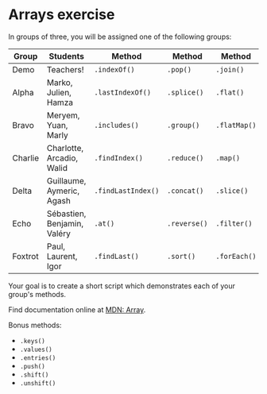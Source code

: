 # Arrays exercise

In groups of three, you will be assigned one of the following groups:

| Group   | Students                    | Method             | Method       | Method       |
| ------- | --------------------------- | ------------------ | ------------ | ------------ |
| Demo    | Teachers!                   | `.indexOf()`       | `.pop()`     | `.join()`    |
| Alpha   | Marko, Julien, Hamza        | `.lastIndexOf()`   | `.splice()`  | `.flat()`    |
| Bravo   | Meryem, Yuan, Marly         | `.includes()`      | `.group()`   | `.flatMap()` |
| Charlie | Charlotte, Arcadio, Walid   | `.findIndex()`     | `.reduce()`  | `.map()`     |
| Delta   | Guillaume, Aymeric, Agash   | `.findLastIndex()` | `.concat()`  | `.slice()`   |
| Echo    | Sébastien, Benjamin, Valéry | `.at()`            | `.reverse()` | `.filter()`  |
| Foxtrot | Paul, Laurent, Igor         | `.findLast()`      | `.sort()`    | `.forEach()` |

Your goal is to create a short script which demonstrates each of your group's methods.

Find documentation online at [MDN: Array](https://developer.mozilla.org/en-US/docs/Web/JavaScript/Reference/Global_Objects/Array).

Bonus methods:

- `.keys()`
- `.values()`
- `.entries()`
- `.push()`
- `.shift()`
- `.unshift()`
